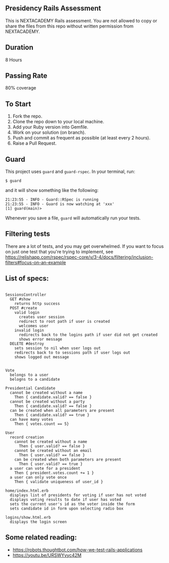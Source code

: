 ## Presidency Rails Assessment

This is NEXTACADEMY Rails assessment. You are not allowed to copy or share the files from this repo without
written permission from NEXTACADEMY.

## Duration
8 Hours

## Passing Rate
80% coverage

## To Start
1. Fork the repo.
2. Clone the repo down to your local machine.
3. Add your Ruby version into Gemfile.
4. Work on your solution (on branch).
5. Push and commit as frequent as possible (at least every 2 hours).
6. Raise a Pull Request.


## Guard
This project uses `guard` and `guard-rspec`. In your terminal, run:

    $ guard

and it will show something like the following:

    21:23:55 - INFO - Guard::RSpec is running
    21:23:55 - INFO - Guard is now watching at 'xxx'
    [1] guard(main)>

Whenever you save a file, `guard` will automatically run your tests.

## Filtering tests

There are a lot of tests, and you may get overwhelmed. If you want to focus on just one test that you're trying to implement, see https://relishapp.com/rspec/rspec-core/v/3-4/docs/filtering/inclusion-filters#focus-on-an-example

## List of specs:

``` rspec

SessionsController
  GET #show
    returns http success
  POST #create
    valid login
      creates user session
      redirect to root path if user is created
      welcomes user
    invalid login
      redirects back to the logins path if user did not get created
      shows error message
  DELETE #destroy
    sets session to nil when user logs out
    redirects back to to sessions path if user logs out
    shows logged out message


Vote
  belongs to a user
  belogns to a candidate

Presidential Candidate
  cannot be created without a name
    Then { candidate.valid? == false }
  cannot be created without a party
    Then { candidate.valid? == false }
  can be created when all parameters are present
    Then { candidate.valid? == true }
  can have many votes
    Then { votes.count == 5}

User
  record creation
    cannot be created without a name
      Then { user.valid? == false }
    cannot be created without an email
      Then { user.valid? == false }
    can be created when both parameters are present
      Then { user.valid? == true }
  a user can vote for a president
    Then { president.votes.count += 1 }
  a user can only vote once
    Then { validate uniqueness of user_id }

home/index.html.erb
  displays list of presidents for voting if user has not voted
  displays voting results to date if user has voted
  sets the current user's id as the voter inside the form
  sets candidate id in form upon selecting radio box

logins/show.html.erb
  displays the login screen
```


## Some related reading:

* https://robots.thoughtbot.com/how-we-test-rails-applications
* https://youtu.be/URSWYvyc42M